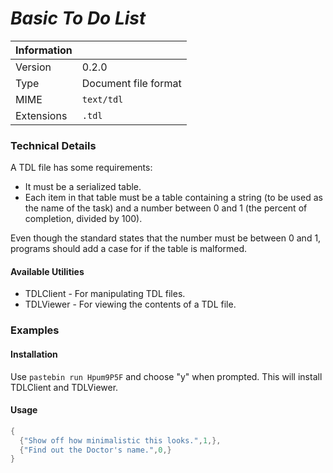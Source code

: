 # _Basic To Do List_
| Information	|																						                                            |
|-------------|---------------------------------------------------------------------------------------|
| Version     | 0.2.0                                                                                 |
| Type		  	| Document file format														                                      |
| MIME		  	| `text/tdl`																			                                      |
| Extensions	| `.tdl`	                                                                              |

### Technical Details

A TDL file has some requirements:
* It must be a serialized table.
* Each item in that table must be a table containing a string (to be used as the name of the task) and a number between 0 and 1 (the percent of completion, divided by 100).

Even though the standard states that the number must be between 0 and 1, programs should add a case for if the table is malformed.

#### Available Utilities
* TDLClient - For manipulating TDL files.
* TDLViewer - For viewing the contents of a TDL file.

### Examples
#### Installation
Use `pastebin run Hpum9P5F` and choose "y" when prompted. This will install TDLClient and TDLViewer.

#### Usage
```Lua
{
  {"Show off how minimalistic this looks.",1,},
  {"Find out the Doctor's name.",0,}
}
```
